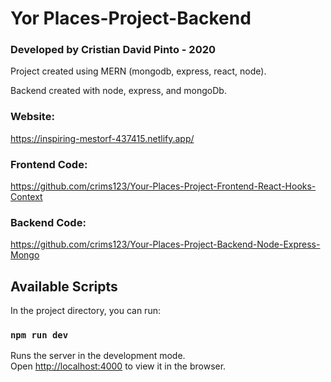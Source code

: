# Yor Places-Project-Backend
### Developed by Cristian David Pinto - 2020
Project created using MERN (mongodb, express, react, node).

Backend created with node, express, and mongoDb.

### Website: 
https://inspiring-mestorf-437415.netlify.app/

### Frontend Code: 
https://github.com/crims123/Your-Places-Project-Frontend-React-Hooks-Context

### Backend Code: 
https://github.com/crims123/Your-Places-Project-Backend-Node-Express-Mongo

## Available Scripts

In the project directory, you can run:

### `npm run dev`

Runs the server in the development mode.<br />
Open [http://localhost:4000](http://localhost:4000) to view it in the browser.
